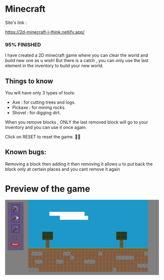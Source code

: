# Minecraft

Site's link :

https://2d-minecraft-i-think.netlify.app/

### 95% FINISHED

I have created a 2D minecraft game where you can clear the world and build new one as u wish!
But there is a catch , you can only use the last element in the inventory to build your new world.

## Things to know

You will have only 3 types of tools:

- Axe : for cutting trees and logs.
- Pickaxe : for mining rocks.
- Shovel : for digging dirt.

When you remove blocks , ONLY the last removed block will go to your inventory and you can use it once again.

Click on RESET to reset the game. 🐱‍👤

## Known bugs:

Removing a block then adding it then removing it allows u to put back the block only at certain places
and you cant remove it again

# Preview of the game

![Alt text](game.png)
